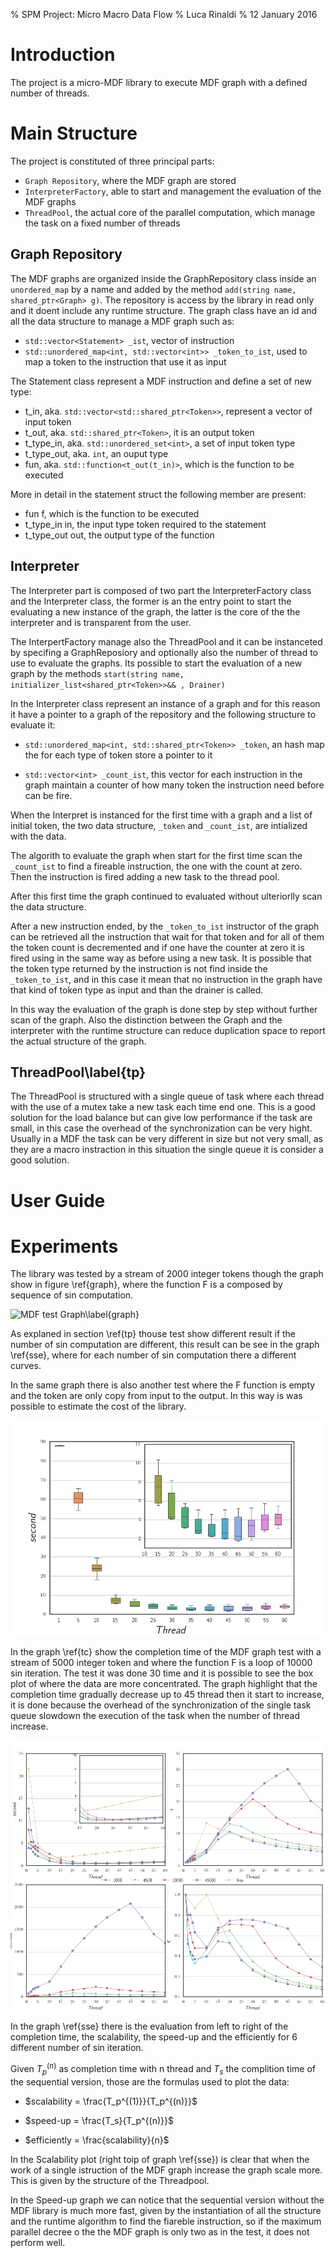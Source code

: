 % SPM Project: Micro Macro Data Flow
% Luca Rinaldi
% 12 January 2016

# Introduction
The project is a micro-MDF library to execute MDF graph with a defined number of threads.

# Main Structure
The project is constituted of three principal parts:

- `Graph Repository`, where the MDF graph are stored
- `InterpreterFactory`, able to start and management the evaluation of the MDF graphs
- `ThreadPool`, the actual core of the parallel computation, which manage the task on a fixed number of threads

## Graph Repository
The MDF graphs are organized inside the GraphRepository class inside an `unordered_map` by a name and added by the method `add(string name, shared_ptr<Graph> g)`. The repository is access by the library in read only and it doent include any runtime structure. The graph class have an id and all the data structure to manage a MDF graph such as:

- `std::vector<Statement> _ist`, vector of instruction
- `std::unordered_map<int, std::vector<int>> _token_to_ist`, used to map a token to the instruction that use it as input

The Statement class represent a MDF instruction and define a set of new type:

- t_in, aka. `std::vector<std::shared_ptr<Token>>`, represent a vector of input token
- t_out, aka. `std::shared_ptr<Token>`, it is an output token
- t_type_in, aka. `std::unordered_set<int>`, a set of input token type
- t_type_out, aka. `int`, an ouput type
- fun, aka. `std::function<t_out(t_in)>`, which is the function to be executed

More in detail in the statement struct the following member are present:

- fun f, which is the function to be executed
- t_type_in in, the input type token required to the statement
- t_type_out out, the output type of the function


## Interpreter
The Interpreter part is composed of two part the InterpreterFactory class and the Interpreter class, the former is an the entry point to start the evaluating a new instance of the graph, the latter is the core of the the interpreter and is transparent from the user.

The InterpertFactory manage also the ThreadPool and it can be instanceted by specifing a GraphReposiory and optionally also the number of thread to use to evaluate the graphs. Its possible to start the evaluation of a new graph by the methods `start(string name, initializer_list<shared_ptr<Token>>&& , Drainer)`

In the Interpreter class represent an instance of a graph and for this reason it have a pointer to a graph of the repository and the following structure to evaluate it:

- `std::unordered_map<int, std::shared_ptr<Token>> _token`, an hash map the for each type of token store a pointer to it

- `std::vector<int> _count_ist`, this vector for each instruction in the graph maintain a counter of how many token the instruction need before can be fire.

When the Interpret is instanced for the first time with a graph and a list of initial token, the two data structure, `_token` and `_count_ist`, are intialized with the data.

The algorith to evaluate the graph when start for the first time scan the `_count_ist` to find a fireable instruction, the one with the count at zero. Then the instruction is fired adding a new task to the thread pool.

After this first time the graph continued to evaluated without ulteriorlly scan the data structure.

After a new instruction ended, by the `_token_to_ist` instructor of the graph can be retrieved all the instruction that wait for that token and for all of them the token count is decremented and if one have the counter at zero it is fired using in the same way as before using a new task. It is possible that the token type returned by the instruction is not find inside the `_token_to_ist`, and in this case it mean that no instruction in the graph have that kind of token type as input and than the drainer is called.

In this way the evaluation of the graph is done step by step without further scan of the graph. Also the distinction between the Graph and the interpreter with the runtime structure can reduce duplication space to report the actual structure of the graph.


## ThreadPool\label{tp}
The ThreadPool is structured with a single queue of task where each thread with the use of a mutex take a new task each time end one. This is a good solution for the load balance but can give low performance if the task are small, in this case the overhead of the synchronization can be very hight.
Usually in a MDF the task can be very different in size but not very small, as they are a macro instraction in this situation the single queue it is consider a good solution.


# User Guide


# Experiments
The library was tested by a stream of 2000 integer tokens though the graph show in figure \ref{graph}, where the function F is a composed by sequence of sin computation.

![MDF test Graph\label{graph}](img/graph.png)

As explaned in section \ref{tp} thouse test show different result if the number of sin computation are different, this result can be see in the graph \ref{sse}, where for each number of sin computation there a different curves.

In the same graph there is also another test where the F function is empty and the token are only copy from input to the output. In this way is was possible to estimate the cost of the library.

![Completion Time\label{tc}](img/tc.png)

In the graph \ref{tc} show the completion time of the MDF graph test with a stream of 5000 integer token and where the function F is a loop of 10000 sin iteration. The test it was done 30 time and it is possible to see the box plot of where the data are more concentrated. The graph highlight that the completion time gradually decrease up to 45 thread then it start to increase, it is done because the overhead of the synchronization of the single task queue slowdown the execution of the task when the number of thread increase.

![Scalability, Speedup, Efficiently\label{sse}](img/sse_last.png)

In the graph \ref{sse} there is the evaluation from left to right of the completion time, the scalability, the speed-up and the efficiently for 6 different number of sin iteration.

Given $T_p^{(n)}$ as completion time with n thread and $T_s$ the complition time of the sequential version, those are the formulas used to plot the data:

- $scalability = \frac{T_p^{(1)}}{T_p^{(n)}}$

- $speed-up = \frac{T_s}{T_p^{(n)}}$

- $efficiently = \frac{scalability}{n}$

In the Scalability plot (right toip of graph \ref{sse}) is clear that when the work of a single istruction of the MDF graph increase the graph scale more. This is given by the structure of the Threadpool.

In the Speed-up graph we can notice that the sequential version without the MDF library is much more fast, given by the instantiation of all the structure and the runtime algorithm to find the fiareble instruction, so if the maximum parallel decree o the the MDF graph is only two as in the test, it does not perform well.
